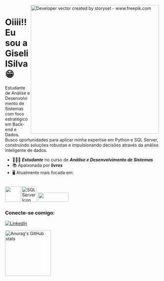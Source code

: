 


<img align="right" alt="Developer vector created by storyset - www.freepik.com" height="420" src="https://user-images.githubusercontent.com/97471199/230774187-e482399b-492c-4c17-a831-0314bf90526e.png">

# Oiiii!! Eu sou a Giseli ISilva 😁
Estudante de Análise e Desenvolvimento de Sistemas  
com foco estratégico em Back-end e Dados.  
Busco oportunidades para aplicar minha expertise em Python e SQL Server, construindo soluções robustas e impulsionando decisões através da análise inteligente de dados. 


- 👩🏻‍💻 ***Estudante*** no curso de ***Análise e Desenvolvimento de Sistemas***
- 📚 Apaixonada por ***livros***
- 🖥️ Atualmente mais focada em:
<br>

<div display="inline">

  <img width="50" heigth="50" src="https://cdn.jsdelivr.net/gh/devicons/devicon@latest/icons/python/python-original-wordmark.svg" />
  <img src="https://cdn.jsdelivr.net/gh/devicons/devicon@latest/icons/microsoftsqlserver/microsoftsqlserver-plain.svg" alt="SQL Server Icon" width="50" height="50">
  <img src="https://img.shields.io/badge/Microsoft_SQL_Server-CC2927?logo=microsoft-sql-server&logoColor=FF00F6&color:FFF" width="100" height="30">
          
</div>        

### Conecte-se comigo:

[![LinkedIn](https://img.shields.io/badge/-LinkedIn-000?style=for-the-badge&logo=linkedin&logoColor=FF00F6&color:FFF)](https://www.linkedin.com/in/giseli-irsilva/)

<div align="left">
  <img src="https://github-readme-stats.vercel.app/api?username=GiseliirSilva&show_icons=true&theme=dracula" alt="Anurag's GitHub stats" height="150">
</div>
